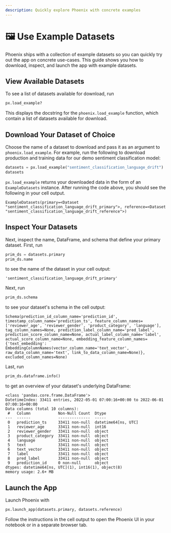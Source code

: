 ```yaml
---
description: Quickly explore Phoenix with concrete examples
---
```


# 🖼 Use Example Datasets

Phoenix ships with a collection of example datasets so you can quickly try out the app on concrete use-cases. This guide shows you how to download, inspect, and launch the app with example datasets.

## View Available Datasets

To see a list of datasets available for download, run

```python
px.load_example?
```

This displays the docstring for the `phoenix.load_example` function, which contain a list of datasets available for download.

## Download Your Dataset of Choice

Choose the name of a dataset to download and pass it as an argument to `phoenix.load_example`. For example, run the following to download production and training data for our demo sentiment classification model:

```python
datasets = px.load_example("sentiment_classification_language_drift")
datasets
```

`px.load_example` returns your downloaded data in the form of an `ExampleDatasets` instance. After running the code above, you should see the following in your cell output.

```
ExampleDatasets(primary=<Dataset "sentiment_classification_language_drift_primary">, reference=<Dataset "sentiment_classification_language_drift_reference">)
```

## Inspect Your Datasets

Next, inspect the name, DataFrame, and schema that define your primary dataset. First, run

```python
prim_ds = datasets.primary
prim_ds.name
```

to see the name of the dataset in your cell output:

```
'sentiment_classification_language_drift_primary'
```

Next, run

```python
prim_ds.schema
```

to see your dataset's schema in the cell output:

```
Schema(prediction_id_column_name='prediction_id', timestamp_column_name='prediction_ts', feature_column_names=['reviewer_age', 'reviewer_gender', 'product_category', 'language'], tag_column_names=None, prediction_label_column_name='pred_label', prediction_score_column_name=None, actual_label_column_name='label', actual_score_column_name=None, embedding_feature_column_names={'text_embedding': EmbeddingColumnNames(vector_column_name='text_vector', raw_data_column_name='text', link_to_data_column_name=None)}, excluded_column_names=None)
```

Last, run

```python
prim_ds.dataframe.info()
```

to get an overview of your dataset's underlying DataFrame:

```
<class 'pandas.core.frame.DataFrame'>
DatetimeIndex: 33411 entries, 2022-05-01 07:00:16+00:00 to 2022-06-01 07:00:16+00:00
Data columns (total 10 columns):
 #   Column            Non-Null Count  Dtype
---  ------            --------------  -----
 0   prediction_ts     33411 non-null  datetime64[ns, UTC]
 1   reviewer_age      33411 non-null  int16
 2   reviewer_gender   33411 non-null  object
 3   product_category  33411 non-null  object
 4   language          33411 non-null  object
 5   text              33411 non-null  object
 6   text_vector       33411 non-null  object
 7   label             33411 non-null  object
 8   pred_label        33411 non-null  object
 9   prediction_id     0 non-null      object
dtypes: datetime64[ns, UTC](1), int16(1), object(8)
memory usage: 2.6+ MB
```

## Launch the App

Launch Phoenix with

```python
px.launch_app(datasets.primary, datasets.reference)
```

Follow the instructions in the cell output to open the Phoenix UI in your notebook or in a separate browser tab.
